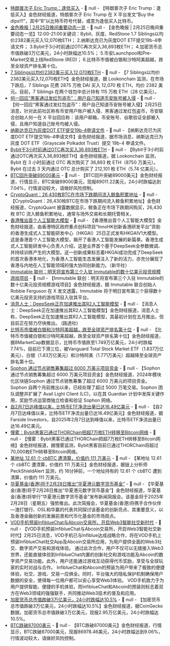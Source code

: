 - [特朗普次子 Eric Trump：逢低买入](https://x.com/EricTrump/status/1894371171736408116) - 📰 null - 【特朗普次子 Eric Trump：逢低买入】金色财经报道，特朗普次子 Eric Trump 在 X 平台发文“₿uy the dips!!!”，其中“B”以比特币符号代替，或意为逢低买入比特币。
- [金色晚报 | 2月25日晚间重要动态一览]() - 📰 null - 【金色晚报 | 2月25日晚间重要动态一览】12:00-21:00关键词：Bybit、灰度、RedStone 
1.7 Siblings以均价2382美元买入12,070枚ETH； 
2.纳斯达克已为灰度DOT ETF提交19b-4申请文件； 
3.Bybit于3小时前通过OTC再次买入36,893枚ETH； 
4.加密货币总市值跌破3万亿美元，24小时跌幅达10.5%； 
5.币安Launchpool和Pre-Market交易上线RedStone (RED)； 
6.比特币市值被白银和沙特阿美超越，跌至全球资产排名第十位。
- [7 Siblings以均价2382美元买入12,070枚ETH](https://x.com/lookonchain/status/1894365936595165616) - 📰 null - 【7 Siblings以均价2382美元买入12,070枚ETH】金色财经报道，据 Lookonchain 监测，在市场下跌后，7 Siblings 花费 2875 万枚 DAI 买入 12,070 枚 ETH，均价 2382 美元。目前，7 Siblings 在两个钱包中总计持有 115 万枚 ETH（28 亿美元）。
- [何一回应“黑客通过发红包盗币”：用户自己知道币安账号被入侵](https://x.com/heyibinance/status/1894336553658294770) - 📰 null - 【何一回应“黑客通过发红包盗币”：用户自己知道币安账号被入侵】2月25日消息，针对此前社区称有币安用户账户被入侵、黑客通过发红包盗币，币安联合创始人何一在 X 平台回应称：该用户邮箱，币安账号、谷歌验证全部被入侵，且用户知道自己账号均被入侵。
- [纳斯达克已为灰度DOT ETF提交19b-4申请文件](https://x.com/solidintel_x/status/1894358552656932962) - 📰 null - 【纳斯达克已为灰度DOT ETF提交19b-4申请文件】金色财经报道，据市场消息，纳斯达克已为灰度 DOT ETF（Grayscale Polkadot Trust）提交 19b-4 申请文件。
- [Bybit于3小时前通过OTC再次买入36,893枚ETH](https://x.com/lookonchain/status/1894356303981809725) - 📰 null - 【Bybit于3小时前通过OTC再次买入36,893枚ETH】金色财经报道，据 Lookonchain 监测，Bybit 在 3 小时前通过 OTC 再次购买了 36,893 枚 ETH（8750 万美元）。Bybit 在过去 3 天内通过 OTC 总计购买了 212,101 枚 ETH（5.74 亿美元）。
- [BTC回升突破89000美元]() - 📰 null - 【BTC回升突破89000美元】金色财经报道，行情显示，BTC突破89000美元，现报89011.22美元，24小时跌幅达到7.04%，行情波动较大，请做好风险控制。
- [CryptoQuant：26,430枚BTC在市场下跌期间流入鲸鱼积累地址](https://x.com/cryptoquant_com/status/1894351621393461479) - 📰 null - 【CryptoQuant：26,430枚BTC在市场下跌期间流入鲸鱼积累地址】金色财经报道，CryptoQuant 披露数据显示，鲸鱼正在市场下跌期间购买，26,430 枚 BTC 流入鲸鱼积累地址，通常与场外交易和长期托管相关。
- [香港推出首个人工智能大模型]() - 📰 null - 【香港推出首个人工智能大模型】金色财经报道，由香港特区政府重点创科项目“InnoHK创新香港研发平台”资助的香港生成式人工智能研发中心（HKGAI）25日正式发布HKGAIV1大模型。这是香港首个人工智能大模型，揭开了香港人工智能发展的新篇章。香港生成式人工智能研发中心负责人介绍，这是业界首个基于DeepSeek全参数微调、并持续训练产生的大模型。这一创新成果标志着HKGAI成功完成了DeepSeek的首次香港本地化，为香港人工智能生态发展注入了新的活力，亦充分展现了香港与内地在人工智能领域的强大协同创新能力。（新华社）
- [Immutable 联创：明天将宣布第三个入驻 Immutable的数十亿美元投资规模游戏项目](https://x.com/0xferg/status/1894341582620701116) - 📰 null - 【Immutable 联创：明天将宣布第三个入驻 Immutable的数十亿美元投资规模游戏项目】金色财经报道，据 Immutable 联合创始人 Robbie Ferguson 在 X 发文透露，Immutable 将于明日宣布第三个获得数十亿美元投资支持的游戏项目入驻其平台。
- [消息人士：DeepSeek正在加速推出其R2人工智能模型]() - 📰 null - 【消息人士：DeepSeek正在加速推出其R2人工智能模型】金色财经报道，消息人士称，DeepSeek正在加速推出其R2人工智能模型，其最初计划在五月推出，但目前正在努力尽快推出。 (路透社)
- [比特币市值被白银和沙特阿美超越，跌至全球资产排名第十位](https://8marketcap.com/) - 📰 null - 【比特币市值被白银和沙特阿美超越，跌至全球资产排名第十位】金色财经报道，据8MarketCap数据显示，比特币市值跌至1.749万亿美元，24小时跌幅7.74%，目前已下滑三位，被Vanguard Total Stock Market ETF（1.837万亿美元）、白银（1.83万亿美元）和沙特阿美（1.771万美元）超越降至全球资产排名第十位。
- [Sophon 通过节点销售筹集超过 6000 万美元项目资金](https://blog.availproject.org/sophon-raises-60-million-with-avail-light-client/) - 📰 null - 【Sophon 通过节点销售筹集超过 6000 万美元项目资金】金色财经报道，2024年模块化区块链Sophon 通过节点销售筹集了超过 6000 万美元的项目资金。Sophon 自两个月前推出以来，已经处理了超过 5000 万笔交易。Sophon 团队调整并扩展了 Avail Light Client (LC)，以在其 Guardian 计划中发挥关键作用，奖励节点运营商独立检查和验证 Sophon 网络。
- [自2月7日达峰值以来，比特币ETF净流出量已达16.49亿美元](https://x.com/FarsideUK/status/1894339316433744147) - 📰 null - 【自2月7日达峰值以来，比特币ETF净流出量已达16.49亿美元】金色财经报道，据Farside Investors，自2025年2月7日达到峰值以来，比特币ETF净流出量已达16.49亿美元。
- [慢雾：Bybit黑客已通过THORChain把超7万枚ETH转移至Bitcoin网络](https://x.com/MistTrack_io/status/1894330680072704328) - 📰 null - 【慢雾：Bybit黑客已通过THORChain把超7万枚ETH转移至Bitcoin网络】金色财经报道，据慢雾监测，Bybit黑客目前已通过THORChain将超过70,000枚ETH转移至Bitcoin网络。
- [某地址 12.61 个 cbBTC 遭清算，价值约 111 万美元](https://x.com/PeckShieldAlert/status/1894336506854347107) - 📰 null - 【某地址 12.61 个 cbBTC 遭清算，价值约 111 万美元】金色财经报道，据链上分析师 PeckShieldAlert 监测，约 16分钟前，一个地址持有的 12.61 个 cbBTC 遭到清算，价值约 111 万美元。
- [华夏基金(香港)将于2月28日推出“华夏港元数字货币基金”](https://edm.firmstudio.com/h/r/BCAC075C8E4F046D2540EF23F30FEDED) - 📰 null - 【华夏基金(香港)将于2月28日推出“华夏港元数字货币基金”】金色财经报道，华夏基金(香港)将举行“华夏港元数字货币基金”发布新闻简报会。该基金将于2025年2月28日（星期五）强势推出。此次简报会，华夏基金(香港)将携手合作伙伴—渣打银行、OSL和华赢的代表共同探讨该基金的创新亮点、其重要意义，以及香港金融创新的发展前景和代币化基金的市场观点。
- [VOD手机预装InfiblueChat与Abcoin交易所，开启Web3智能社交新时代](https://x.com/InfiblueNFT/status/1894239563696279791) - 📰 null - 【VOD手机预装InfiblueChat与Abcoin交易所，开启Web3智能社交新时代】2月25日消息，VOD手机已与Infiblue达成战略合作，将在VOD手机上预装InfiblueChat社交App及Abcoin交易所应用，为用户提供全面的Web3社交、数字资产交易和游戏体验。 
通过此次合作，用户不仅可以无缝接入Web3世界，还能直接体验到InfiblueChat内置的创新社交和游戏功能及Abcoin的数字资产交易功能。此外，用户还能通过游戏互动获得代币奖励，享受与全球玩家的实时对战与合作。 
InfiblueChat和Abcoin的预装为用户带来了极致的便捷体验，社交、游戏、交易一应俱全。同时，平台强大的隐私保护机制确保用户数据的安全，使得每一位用户都可以安心享受Web3体验。 
VOD手机致力于为用户提供智能、便捷的手机体验，而InfiblueChat和Abcoin的预装则标志着双方在Web3领域的强强联手，共同推动Web3技术的普及和应用。
- [加密货币总市值跌破3万亿美元，24小时跌幅达10.5%]() - 📰 null - 【加密货币总市值跌破3万亿美元，24小时跌幅达10.5%】金色财经报道，据CoinGecko数据，加密货币总市值跌破3万亿美元，现报2.95万亿美元，24小时跌幅达10.5%。
- [BTC跌破87000美元]() - 📰 null - 【BTC跌破87000美元】金色财经报道，行情显示，BTC跌破87000美元，现报86978.46美元，24小时跌幅达到9.06%，行情波动较大，请做好风险控制。
